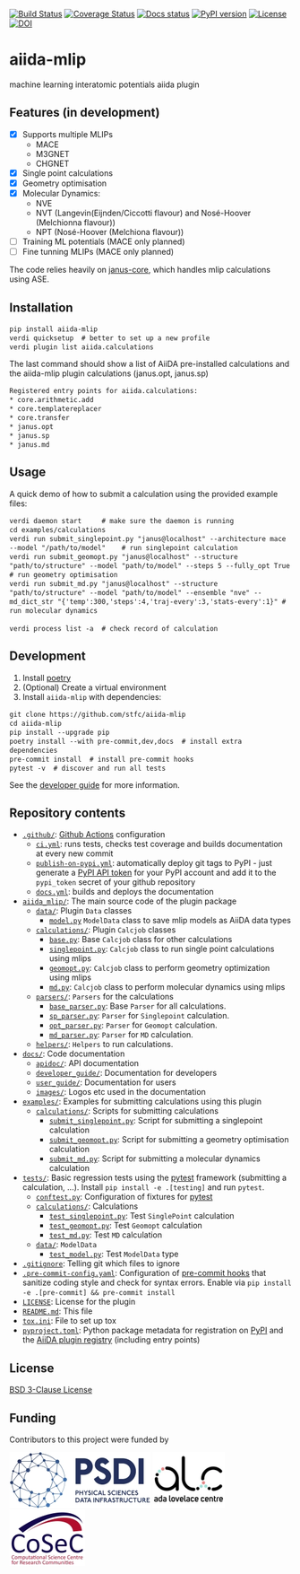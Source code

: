 [![Build Status][ci-badge]][ci-link]
[![Coverage Status][cov-badge]][cov-link]
[![Docs status][docs-badge]][docs-link]
[![PyPI version][pypi-badge]][pypi-link]
[![License][license-badge]][license-link]
[![DOI][doi-badge]][doi-link]

# aiida-mlip

machine learning interatomic potentials aiida plugin

## Features (in development)

- [x] Supports multiple MLIPs
  - MACE
  - M3GNET
  - CHGNET
- [x] Single point calculations
- [x] Geometry optimisation
- [x] Molecular Dynamics:
  - NVE
  - NVT (Langevin(Eijnden/Ciccotti flavour) and Nosé-Hoover (Melchionna flavour))
  - NPT (Nosé-Hoover (Melchiona flavour))
- [ ] Training ML potentials (MACE only planned)
- [ ] Fine tunning MLIPs (MACE only planned)

The code relies heavily on [janus-core](https://github.com/stfc/janus-core), which handles mlip calculations using ASE.



## Installation

```shell
pip install aiida-mlip
verdi quicksetup  # better to set up a new profile
verdi plugin list aiida.calculations
```
The last command should show a list of AiiDA pre-installed calculations and the aiida-mlip plugin calculations (janus.opt, janus.sp)
```
Registered entry points for aiida.calculations:
* core.arithmetic.add
* core.templatereplacer
* core.transfer
* janus.opt
* janus.sp
* janus.md
```


## Usage

A quick demo of how to submit a calculation using the provided example files:
```shell
verdi daemon start     # make sure the daemon is running
cd examples/calculations
verdi run submit_singlepoint.py "janus@localhost" --architecture mace --model "/path/to/model"    # run singlepoint calculation
verdi run submit_geomopt.py "janus@localhost" --structure "path/to/structure" --model "path/to/model" --steps 5 --fully_opt True # run geometry optimisation
verdi run submit_md.py "janus@localhost" --structure "path/to/structure" --model "path/to/model" --ensemble "nve" --md_dict_str "{'temp':300,'steps':4,'traj-every':3,'stats-every':1}" # run molecular dynamics

verdi process list -a  # check record of calculation
```

## Development

1. Install [poetry](https://python-poetry.org/docs/#installation)
2. (Optional) Create a virtual environment
3. Install `aiida-mlip` with dependencies:

```shell
git clone https://github.com/stfc/aiida-mlip
cd aiida-mlip
pip install --upgrade pip
poetry install --with pre-commit,dev,docs  # install extra dependencies
pre-commit install  # install pre-commit hooks
pytest -v  # discover and run all tests
```

See the [developer guide](https://stfc.github.io/aiida-mlip/developer_guide/index.html) for more information.

## Repository contents

* [`.github/`](.github/): [Github Actions](https://github.com/features/actions) configuration
  * [`ci.yml`](.github/workflows/ci.yml): runs tests, checks test coverage and builds documentation at every new commit
  * [`publish-on-pypi.yml`](.github/workflows/publish-on-pypi.yml): automatically deploy git tags to PyPI - just generate a [PyPI API token](https://pypi.org/help/#apitoken) for your PyPI account and add it to the `pypi_token` secret of your github repository
  * [`docs.yml`](.github/workflows/docs.yml): builds and deploys the documentation
* [`aiida_mlip/`](aiida_mlip/): The main source code of the plugin package
  * [`data/`](aiida_mlip/data/): Plugin `Data` classes
    * [`model.py`](aiida_mlip/data/model.py) `ModelData` class to save mlip models as AiiDA data types
  * [`calculations/`](aiida_mlip/calculations/): Plugin `Calcjob` classes
    * [`base.py`](aiida_mlip/calculations/base.py): Base `Calcjob` class for other calculations
    * [`singlepoint.py`](aiida_mlip/calculations/singlepoint.py): `Calcjob` class to run single point calculations using mlips
    * [`geomopt.py`](aiida_mlip/calculations/geomopt.py): `Calcjob` class to perform geometry optimization using mlips
    * [`md.py`](aiida_mlip/calculations/md.py): `Calcjob` class to perform molecular dynamics using mlips
  * [`parsers/`](aiida_mlip/parsers/): `Parsers` for the calculations
    * [`base_parser.py`](aiida_mlip/parsers/base_parser.py): Base `Parser` for all calculations.
    * [`sp_parser.py`](aiida_mlip/parsers/sp_parser.py): `Parser` for `Singlepoint` calculation.
    * [`opt_parser.py`](aiida_mlip/parsers/opt_parser.py): `Parser` for `Geomopt` calculation.
    * [`md_parser.py`](aiida_mlip/parsers/md_parser.py): `Parser` for `MD` calculation.
  * [`helpers/`](aiida_mlip/helpers/): `Helpers` to run calculations.
* [`docs/`](docs/source/): Code documentation
  * [`apidoc/`](docs/source/apidoc/): API documentation
  * [`developer_guide/`](docs/source/developer_guide/): Documentation for developers
  * [`user_guide/`](docs/source/user_guide/): Documentation for users
  * [`images/`](docs/source/images/): Logos etc used in the documentation
* [`examples/`](examples/): Examples for submitting calculations using this plugin
  * [`calculations/`](examples/calculations/): Scripts for submitting calculations
    * [`submit_singlepoint.py`](examples/calculations/submit_singlepoint.py): Script for submitting a singlepoint calculation
    * [`submit_geomopt.py`](examples/calculations/submit_geomopt.py): Script for submitting a geometry optimisation calculation
    * [`submit_md.py`](examples/calculations/submit_md.py): Script for submitting a molecular dynamics calculation
* [`tests/`](tests/): Basic regression tests using the [pytest](https://docs.pytest.org/en/latest/) framework (submitting a calculation, ...). Install `pip install -e .[testing]` and run `pytest`.
  * [`conftest.py`](tests/conftest.py): Configuration of fixtures for [pytest](https://docs.pytest.org/en/latest/)
  * [`calculations/`](tests/calculations): Calculations
    * [`test_singlepoint.py`](tests/calculations/test_singlepoint.py): Test `SinglePoint` calculation
    * [`test_geomopt.py`](tests/calculations/test_geomopt.py): Test `Geomopt` calculation
    * [`test_md.py`](tests/calculations/test_md.py): Test `MD` calculation
  * [`data/`](tests/data): `ModelData`
    * [`test_model.py`](tests/data/test_model.py): Test `ModelData` type
* [`.gitignore`](.gitignore): Telling git which files to ignore
* [`.pre-commit-config.yaml`](.pre-commit-config.yaml): Configuration of [pre-commit hooks](https://pre-commit.com/) that sanitize coding style and check for syntax errors. Enable via `pip install -e .[pre-commit] && pre-commit install`
* [`LICENSE`](LICENSE): License for the plugin
* [`README.md`](README.md): This file
* [`tox.ini`](tox.ini): File to set up tox
* [`pyproject.toml`](pyproject.toml): Python package metadata for registration on [PyPI](https://pypi.org/) and the [AiiDA plugin registry](https://aiidateam.github.io/aiida-registry/) (including entry points)


## License

[BSD 3-Clause License](LICENSE)

## Funding

Contributors to this project were funded by

[![PSDI](https://raw.githubusercontent.com/stfc/aiida-mlip/main/docs/source/images/psdi-100.webp)](https://www.psdi.ac.uk/)
[![ALC](https://raw.githubusercontent.com/stfc/aiida-mlip/main/docs/source/images/alc-100.webp)](https://adalovelacecentre.ac.uk/)
[![CoSeC](https://raw.githubusercontent.com/stfc/aiida-mlip/main/docs/source/images/cosec-100.webp)](https://www.scd.stfc.ac.uk/Pages/CoSeC.aspx)


[ci-badge]: https://github.com/stfc/aiida-mlip/workflows/ci/badge.svg
[ci-link]: https://github.com/stfc/aiida-mlip/actions
[cov-badge]: https://coveralls.io/repos/github/stfc/aiida-mlip/badge.svg?branch=main
[cov-link]: https://coveralls.io/github/stfc/aiida-mlip?branch=main
[docs-badge]: https://github.com/stfc/aiida-mlip/actions/workflows/docs.yml/badge.svg
[docs-link]: https://stfc.github.io/aiida-mlip/
[pypi-badge]: https://badge.fury.io/py/aiida-mlip.svg
[pypi-link]: https://badge.fury.io/py/aiida-mlip
[license-badge]: https://img.shields.io/badge/License-BSD_3--Clause-blue.svg
[license-link]: https://opensource.org/licenses/BSD-3-Clause
[doi-link]: https://zenodo.org/badge/latestdoi/750834002
[doi-badge]: https://zenodo.org/badge/750834002.svg
